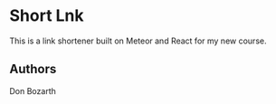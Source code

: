 # Short Lnk

This is a link shortener built on Meteor and React for my new course.

## Authors

Don Bozarth
